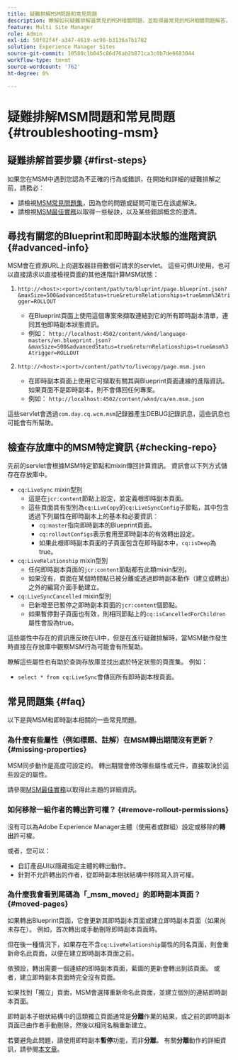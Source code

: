 ```yaml
---
title: 疑難排解MSM問題和常見問題
description: 瞭解如何疑難排解最常見的MSM相關問題，並取得最常見的MSM相關問題解答。
feature: Multi Site Manager
role: Admin
exl-id: 50f02f4f-a347-4619-ac90-b3136a7b1782
solution: Experience Manager Sites
source-git-commit: 10580c1b045c86d76ab2b871ca3c0b7de6683044
workflow-type: tm+mt
source-wordcount: '762'
ht-degree: 0%

---
```


# 疑難排解MSM問題和常見問題 {#troubleshooting-msm}

## 疑難排解首要步驟 {#first-steps}

如果您在MSM中遇到您認為不正確的行為或錯誤，在開始和詳細的疑難排解之前，請務必：

* 請檢視[MSM常見問題集](#faq)，因為您的問題或疑問可能已在該處解決。
* 請檢視[MSM最佳實務](best-practices.md)以取得一些秘訣，以及某些錯誤概念的澄清。

## 尋找有關您的Blueprint和即時副本狀態的進階資訊 {#advanced-info}

MSM會在資源URL上向選取器註冊數個可請求的servlet。 這些可供UI使用，也可以直接請求以直接檢視頁面的其他進階計算MSM狀態：

1. `http://<host>:<port>/content/path/to/bluprint/page.blueprint.json?&maxSize=500&advancedStatus=true&returnRelationships=true&msm%3Atrigger=ROLLOUT`
   * 在Blueprint頁面上使用這個專案來擷取連結到它的所有即時副本清單，連同其他即時副本狀態資訊。
   * 例如：
     `http://localhost:4502/content/wknd/language-masters/en.blueprint.json?&maxSize=500&advancedStatus=true&returnRelationships=true&msm%3Atrigger=ROLLOUT`

1. `http://<host>:<port>/content/path/to/livecopy/page.msm.json`
   * 在即時副本頁面上使用它可擷取有關其與Blueprint頁面連線的進階資訊。 如果頁面不是即時副本，則不會傳回任何專案。
   * 例如：
     `http://localhost:4502/content/wknd/ca/en.msm.json`

這些servlet會透過`com.day.cq.wcm.msm`記錄器產生DEBUG記錄訊息，這些訊息也可能會有所幫助。

## 檢查存放庫中的MSM特定資訊 {#checking-repo}

先前的servlet會根據MSM特定節點和mixin傳回計算資訊。 資訊會以下列方式儲存在存放庫中。

* `cq:LiveSync` mixin型別
   * 這是在`jcr:content`節點上設定，並定義根即時副本頁面。
   * 這些頁面具有型別為`cq:LiveCopy`的`cq:LiveSyncConfig`子節點，其中包含透過下列屬性在即時副本上的基本和必要資訊：
      * `cq:master`指向即時副本的Blueprint頁面。
      * `cq:rolloutConfigs`表示套用至即時副本的有效轉出設定。
      * 如果此根即時副本頁面的子頁面包含在即時副本中，`cq:isDeep`為true。
* `cq:LiveRelationship` mixin型別
   * 任何即時副本頁面的`jcr:content`節點都有此類mixin型別。
   * 如果沒有，頁面在某個時間點已被分離或透過即時副本動作（建立或轉出）之外的編寫介面手動建立。
* `cq:LiveSyncCancelled` mixin型別
   * 已新增至已暫停之即時副本頁面的`jcr:content`個節點。
   * 如果暫停對子頁面也有效，則相同節點上的`cq:isCancelledForChildren`屬性會設為true。

這些屬性中存在的資訊應反映在UI中，但是在進行疑難排解時，當MSM動作發生時直接在存放庫中觀察MSM行為可能會有所幫助。

瞭解這些屬性也有助於查詢存放庫並找出處於特定狀態的頁面集。 例如：

* `select * from cq:LiveSync`會傳回所有即時副本根頁面。

## 常見問題集 {#faq}

以下是與MSM和即時副本相關的一些常見問題。

### 為什麼有些屬性（例如標題、註解）在MSM轉出期間沒有更新？ {#missing-properties}

MSM同步動作是高度可設定的。 轉出期間會修改哪些屬性或元件，直接取決於這些設定的屬性。

請參閱[MSM最佳實務](best-practices.md)以取得此主題的詳細資訊。

### 如何移除一組作者的轉出許可權？ {#remove-rollout-permissions}

沒有可以為Adobe Experience Manager主體（使用者或群組）設定或移除的&#x200B;**轉出**&#x200B;許可權。

或者，您可以：

* 自訂產品UI以隱藏指定主體的轉出動作。
* 針對不允許轉出的作者，從即時副本樹狀結構中移除寫入許可權。

### 為什麼我會看到尾碼為「_msm_moved」的即時副本頁面？ {#moved-pages}

如果轉出Blueprint頁面，它會更新其即時副本頁面或建立即時副本頁面（如果尚未存在）。 例如，首次轉出或手動刪除即時副本頁面時。

但在後一種情況下，如果存在不含`cq:LiveRelationship`屬性的同名頁面，則會重新命名此頁面，以便在建立即時副本頁面之前。

依預設，轉出需要一個連結的即時副本頁面，藍圖的更新會轉出到該頁面。 或者，建立即時副本頁面時完全沒有頁面。

如果找到「獨立」頁面，MSM會選擇重新命名此頁面，並建立個別的連結即時副本頁面。

即時副本子樹狀結構中的這類獨立頁面通常是&#x200B;**分離**&#x200B;作業的結果，或之前的即時副本頁面已由作者手動刪除，然後以相同名稱重新建立。

若要避免此問題，請使用即時副本&#x200B;**暫停**&#x200B;功能，而非&#x200B;**分離**。 有關&#x200B;**分離**&#x200B;動作的詳細資訊，請參閱[本文章](creating-live-copies.md)。
